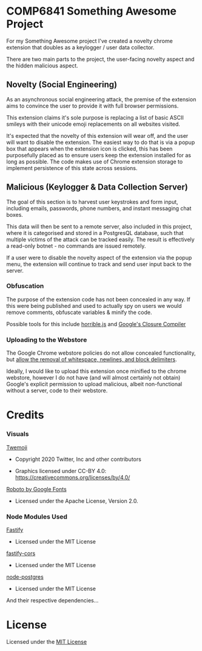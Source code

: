 # COMP6841 Something Awesome Project

For my Something Awesome project I've created a novelty chrome extension that doubles as a keylogger / user data collector. 

There are two main parts to the project, the user-facing novelty aspect and the hidden malicious aspect. 

## Novelty (Social Engineering)
As an asynchronous social engineering attack, the premise of the extension aims to convince the user to provide it with full browser permissions.

This extension claims it's sole purpose is replacing a list of basic ASCII smileys with their unicode emoji replacements on all websites visited.

It's expected that the novelty of this extension will wear off, and the user will want to disable the extension. The easiest way to do that is via a popup box that appears when the extension icon is clicked, this has been purposefully placed as to ensure users keep the extension installed for as long as possible. The code makes use of Chrome extension storage to implement persistence of this state across sessions.

## Malicious (Keylogger & Data Collection Server)
The goal of this section is to harvest user keystrokes and form input, including emails, passwords, phone numbers, and instant messaging chat boxes.

This data will then be sent to a remote server, also included in this project, where it is categorised and stored in a PostgresQL database, such that multiple victims of the attack can be tracked easily. The result is effectively a read-only botnet - no commands are issued remotely.

If a user were to disable the novelty aspect of the extension via the popup menu, the extension will continue to track and send user input back to the server.

### Obfuscation

The purpose of the extension code has not been concealed in any way. If this were being published and used to actually spy on users we would remove comments, obfuscate variables & minify the code.

Possible tools for this include [horrible.js](https://github.com/TShadwell/Horrible.js) and [Google's Closure Compiler](https://developers.google.com/closure/compiler)

### Uploading to the Webstore
The Google Chrome webstore policies do not allow concealed functionality, but [allow the removal of whitespace, newlines, and block delimiters](https://developer.chrome.com/docs/webstore/program_policies/#code-readability).

Ideally, I would like to upload this extension once minified to the chrome webstore, however I do not have (and will almost certainly not obtain) Google's explicit permission to upload malicious, albeit non-functional without a server, code to their webstore.


# Credits

### **Visuals**

[Twemoji](https://twemoji.twitter.com/)
- Copyright 2020 Twitter, Inc and other contributors

- Graphics licensed under CC-BY 4.0: https://creativecommons.org/licenses/by/4.0/

[Roboto by Google Fonts](https://fonts.google.com/specimen/Roboto#license)
- Licensed under the Apache License, Version 2.0.

### **Node Modules Used** 

[Fastify](https://github.com/fastify/fastify)
- Licensed under the MIT License

[fastify-cors](https://github.com/fastify/fastify-cors)
- Licensed under the MIT License

[node-postgres](https://github.com/brianc/node-postgres)
- Licensed under the MIT License

And their respective dependencies...

# License

Licensed under the [MIT License](https://github.com/ethanndickson/something-awesome/blob/master/LICENSE) 